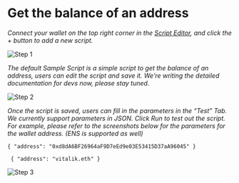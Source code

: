 # Get the balance of an address

_Connect your wallet on the top right corner in the_ [_Script Editor_](https://dev.compassdao.io/editor)_, and click the + button to add a new script._

![Step 1](https://lh6.googleusercontent.com/XntNWzwngatyDHcdgzu-9MOBUQatP8GMOIBC3foiuHB7Kfkgw9Kd3axg8BWA\_-ud081oIRdvHCoT6p57pnmzV9\_BZ4BDWcfN9kqKKk4ZtIdZrWdYJQQg5zKbzkV\_A54-Xs5GrqAp)

_The default Sample Script is a simple script to get the balance of an address, users can edit the script and save it. We’re writing the detailed documentation for devs now, please stay tuned._

![Step 2](https://lh6.googleusercontent.com/sSFWrj8ICHm7B53n\_ioVGc6ncmnMaEiAx2WPpXwk-2e0hICQwhy62FPwI5-cr-gWyl2zJk5R8NoT3EHpEN0pKccJpXZVX1HPZ7\_w1O\_RLznJmvI7S\_lgNGJnCtXURHAPxs7uyBrx)

_Once the script is saved, users can fill in the parameters in the “Test” Tab. We currently support parameters in JSON. Click Run to test out the script. For example, please refer to the screenshots below for the parameters for the wallet address. (ENS is supported as well)_&#x20;

```
{ "address": "0xd8dA6BF26964aF9D7eEd9e03E53415D37aA96045" }
```

```
 { "address": "vitalik.eth" }
```

![Step 3](https://lh5.googleusercontent.com/mjmemwsF1jZb6CJkR2vMTUfiBNiKGqoauAn2CaFiVI3P0vWgCL6W2Z2WkS6KABCgLx2RvNk-JrtOgIx0TGNxOegj52SKCXSFHCTExHBuP0wiT0mRV9qep7rh3C1tRVdio-Mm31mm)

